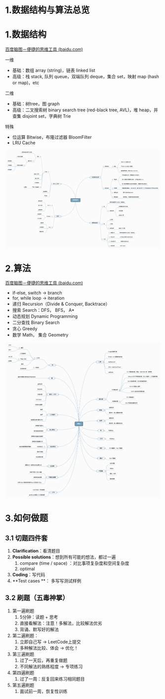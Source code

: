 # 1.数据结构与算法总览

# 1.数据结构

[百度脑图－便捷的思维工具 (baidu.com)](https://naotu.baidu.com/file/b832f043e2ead159d584cca4efb19703?token=7a6a56eb2630548c "百度脑图－便捷的思维工具 (baidu.com)")

一维

-   基础：数组 array (string)，链表 linked list
-   高级：栈 stack, 队列 queue，双端队列 deque，集合 set，映射 map (hash or map)，etc

二维

-   基础：树tree，图 graph
-   高级：二叉搜索树 binary search tree (red-black tree, AVL)，堆 heap，并查集 disjoint set，字典树 Trie

特殊

-   位运算 Bitwise，布隆过滤器 BloomFilter
-   LRU Cache

![](image/数据结构_EDEgq_OfBy.png)

# 2.算法

[百度脑图－便捷的思维工具 (baidu.com)](https://naotu.baidu.com/file/0a53d3a5343bd86375f348b2831d3610?token=5ab1de1c90d5f3ec "百度脑图－便捷的思维工具 (baidu.com)")

-   if-else, switch → branch
-   for, while loop → iteration
-   递归 Recursion（Divide & Conquer, Backtrace）
-   搜索 Search：DFS， BFS， A\*
-   动态规划 Dynamic Programming
-   二分查找 Binary Search
-   贪心 Greedy
-   数学 Math， 集合 Geometry

![](image/算法脑图_8pig1Yg08P.png)

# 3.如何做题

## 3.1 切题四件套

1.  **Clarification**：看清题目
2.  **Possible solutions**：想到所有可能的想法，都过一遍
    1.  compare (time / space) ：对比事项复杂度和空间复杂度
    2.  optimal
3.  **Coding**：写代码
4.  \*\*Test cases \*\*： 多写写测试样例

## 3.2 刷题（五毒神掌）

1.  第一遍刷题
    1.  5分钟：读题 + 思考
    2.  直接看解法：注意！多解法，比较解法优劣
    3.  背诵、默写好的解法
2.  第二遍刷题：
    1.  立即自己写 → LeetCode上提交
    2.  多种解法比较、体会 → 优化！
3.  第三遍刷题
    1.  过了一天后，再重复做题
    2.  不同解法的熟练程度 → 专项练习
4.  第四遍刷题
    1.  过了一周：反复回来练习相同题目
5.  第五遍刷题
    1.  面试前一周，恢复性训练
